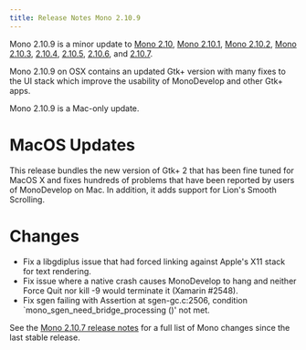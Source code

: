 ```yaml
---
title: Release Notes Mono 2.10.9
---
```


Mono 2.10.9 is a minor update to [Mono 2.10](/docs/about-mono/releases/2.10.0/ "Release Notes Mono 2.10"), [Mono 2.10.1](/docs/about-mono/releases/2.10.1/ "Release Notes Mono 2.10.1"), [Mono 2.10.2](/docs/about-mono/releases/2.10.2/ "Release Notes Mono 2.10.2"), [Mono 2.10.3](/docs/about-mono/releases/2.10.3/ "Release Notes Mono 2.10.3"), [2.10.4](/docs/about-mono/releases/2.10.4/ "Release Notes Mono 2.10.4"), [2.10.5](/docs/about-mono/releases/2.10.5/ "Release Notes Mono 2.10.5"), [2.10.6](/docs/about-mono/releases/2.10.6/ "Release Notes Mono 2.10.6"), and [2.10.7](/docs/about-mono/releases/2.10.7/ "Release Notes Mono 2.10.7").

Mono 2.10.9 on OSX contains an updated Gtk+ version with many fixes to the UI stack which improve the usability of MonoDevelop and other Gtk+ apps.

Mono 2.10.9 is a Mac-only update.

MacOS Updates
=============

This release bundles the new version of Gtk+ 2 that has been fine tuned for MacOS X and fixes hundreds of problems that have been reported by users of MonoDevelop on Mac. In addition, it adds support for Lion's Smooth Scrolling.

Changes
=======

-   Fix a libgdiplus issue that had forced linking against Apple's X11 stack for text rendering.
-   Fix issue where a native crash causes MonoDevelop to hang and neither Force Quit nor kill -9 would terminate it (Xamarin \#2548).
-   Fix sgen failing with Assertion at sgen-gc.c:2506, condition \`mono\_sgen\_need\_bridge\_processing ()' not met.

See the [Mono 2.10.7 release notes](/docs/about-mono/releases/2.10.7/ "Release Notes Mono 2.10.7") for a full list of Mono changes since the last stable release.

